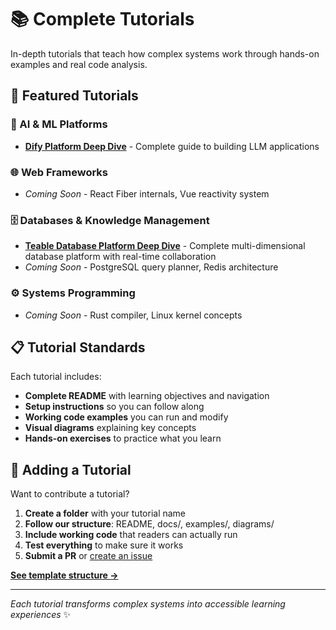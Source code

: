 # 📚 Complete Tutorials

In-depth tutorials that teach how complex systems work through hands-on examples and real code analysis.

## 🎯 Featured Tutorials

### 🤖 AI & ML Platforms
- **[Dify Platform Deep Dive](dify-platform-deep-dive/)** - Complete guide to building LLM applications

### 🌐 Web Frameworks  
- *Coming Soon* - React Fiber internals, Vue reactivity system

### 🗄️ Databases & Knowledge Management
- **[Teable Database Platform Deep Dive](teable-database-platform/)** - Complete multi-dimensional database platform with real-time collaboration
- *Coming Soon* - PostgreSQL query planner, Redis architecture  

### ⚙️ Systems Programming
- *Coming Soon* - Rust compiler, Linux kernel concepts

## 📋 Tutorial Standards

Each tutorial includes:
- **Complete README** with learning objectives and navigation
- **Setup instructions** so you can follow along  
- **Working code examples** you can run and modify
- **Visual diagrams** explaining key concepts
- **Hands-on exercises** to practice what you learn

## 🚀 Adding a Tutorial

Want to contribute a tutorial?

1. **Create a folder** with your tutorial name
2. **Follow our structure**: README, docs/, examples/, diagrams/ 
3. **Include working code** that readers can actually run
4. **Test everything** to make sure it works
5. **Submit a PR** or [create an issue](https://github.com/johnxie/awesome-code-docs/issues)

**[See template structure →](../templates/tutorial-template.md)**

---

*Each tutorial transforms complex systems into accessible learning experiences* ✨